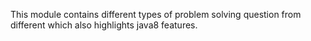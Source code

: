 This module contains different types of problem solving question from different which also highlights java8 features.

